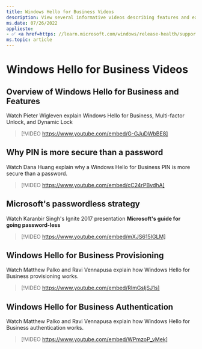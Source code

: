 ```yaml
---
title: Windows Hello for Business Videos
description: View several informative videos describing features and experiences in Windows Hello for Business in Windows 10 and Windows 11.
ms.date: 07/26/2022
appliesto: 
- ✅ <a href=https: //learn.microsoft.com/windows/release-health/supported-versions-windows-client target=_blank>Windows 10 and later</a>
ms.topic: article
---
```

# Windows Hello for Business Videos
## Overview of Windows Hello for Business and Features

Watch Pieter Wigleven explain Windows Hello for Business, Multi-factor Unlock, and Dynamic Lock

> [!VIDEO https://www.youtube.com/embed/G-GJuDWbBE8]

## Why PIN is more secure than a password

Watch Dana Huang explain why a Windows Hello for Business PIN is more secure than a password.

> [!VIDEO https://www.youtube.com/embed/cC24rPBvdhA]

## Microsoft's passwordless strategy

Watch Karanbir Singh's Ignite 2017 presentation **Microsoft's guide for going password-less**

> [!VIDEO https://www.youtube.com/embed/mXJS615IGLM]

## Windows Hello for Business Provisioning

Watch Matthew Palko and Ravi Vennapusa explain how Windows Hello for Business provisioning works.

> [!VIDEO https://www.youtube.com/embed/RImGsIjSJ1s]

## Windows Hello for Business Authentication

Watch Matthew Palko and Ravi Vennapusa explain how Windows Hello for Business authentication works.

> [!VIDEO https://www.youtube.com/embed/WPmzoP_vMek]